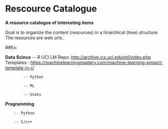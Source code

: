 # Rescource Catalogue
**A resource catalogue of interesting items**

Goal is to organize the content (resources) in a  hirarchical (tree) structure The resources are web urls.. 

##Ex: 

**Data Scince**
            -- R
            UCI LM Repo: http://archive.ics.uci.edu/ml/index.php
            Templates : https://machinelearningmastery.com/machine-learning-project-template-in-r/


            -- Python 

            -- ML 

            -- Stats 


**Programming**

        -- Python 

        -- C/c++ 
